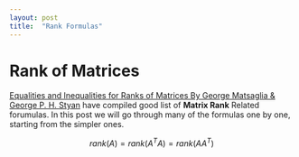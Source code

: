 ```yaml
---
layout: post
title:  "Rank Formulas"
---
```


# Rank of Matrices

[Equalities and Inequalities for Ranks of Matrices By George Matsaglia & George P. H. Styan](https://www.tandfonline.com/doi/abs/10.1080/03081087408817070) have compiled good list of **Matrix Rank** Related forumulas. In this post we will go through many of the formulas one by one, starting from the simpler ones.

$$
    rank(A) = rank(A^TA) = rank(AA^T)
$$




